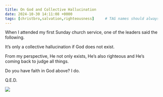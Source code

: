 ```yaml
---
title: On God and Collective Hallucination
date: 2024-10-30 14:11:08 +0000
tags: [christbro,salvation,righteousness]     # TAG names should always be lowercase
---
```


When I attended my first Sunday church service, one of the leaders said the following.

It’s only a collective hallucination if God does not exist.

From my perspective, He not only exists, He’s also righteous and He’s coming back to judge all things.

Do you have faith in God above? I do.

Q.E.D.

![](/f402eaa4bf1a6576b81984c3da2a32f9.gif)